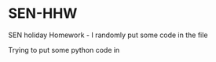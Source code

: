 # SEN-HHW
SEN holiday Homework - I randomly put some code in the file

Trying to put some python code in
